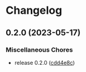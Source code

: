 # Changelog

## 0.2.0 (2023-05-17)


### Miscellaneous Chores

* release 0.2.0 ([cdd4e8c](https://github.com/FruitieX/lifx-mqtt/commit/cdd4e8cea58046da903fbec79ce155b557b808f3))
